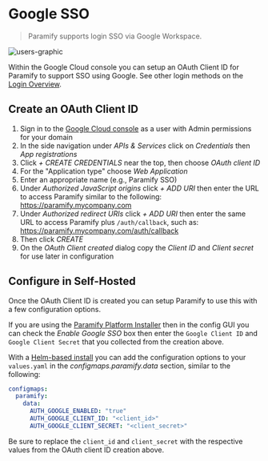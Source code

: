 # Google SSO

> Paramify supports login SSO via Google Workspace.

![users-graphic](/assets/hero-paramify.png)

Within the Google Cloud console you can setup an OAuth Client ID for Paramify to support SSO using Google. See other login methods on the [Login Overview](login-options).

## Create an OAuth Client ID

1. Sign in to the [Google Cloud console](https://console.cloud.google.com) as a user with Admin permissions for your domain
2. In the side navigation under _APIs &amp; Services_ click on _Credentials_ then _App registrations_
3. Click _+ CREATE CREDENTIALS_ near the top, then choose _OAuth client ID_
4. For the "Application type" choose _Web Application_
4. Enter an appropriate name (e.g., Paramify SSO)
5. Under _Authorized JavaScript origins_ click _+ ADD URI_ then enter the URL to access Paramify similar to the following:
   https://paramify.mycompany.com
6. Under _Authorized redirect URIs_ click _+ ADD URI_ then enter the same URL to access Paramify plus `/auth/callback`, such as:
   https://paramify.mycompany.com/auth/callback
7. Then click _CREATE_
8. On the _OAuth Client created_ dialog copy the _Client ID_ and _Client secret_ for use later in configuration

## Configure in Self-Hosted

Once the OAuth Client ID is created you can setup Paramify to use this with a few configuration options.

If you are using the [Paramify Platform Installer](ppi#configuring-paramify) then in the config GUI you can check the _Enable Google SSO_ box then enter the `Google Client ID` and `Google Client Secret` that you collected from the creation above.

With a [Helm-based install](deploy-helm-azure) you can add the configuration options to your `values.yaml` in the _configmaps.paramify.data_ section, similar to the following:

```yaml
configmaps:
  paramify:
    data:
      AUTH_GOOGLE_ENABLED: "true"
      AUTH_GOOGLE_CLIENT_ID: "<client_id>"
      AUTH_GOOGLE_CLIENT_SECRET: "<client_secret>"
```

Be sure to replace the `client_id` and `client_secret` with the respective values from the OAuth client ID creation above.
